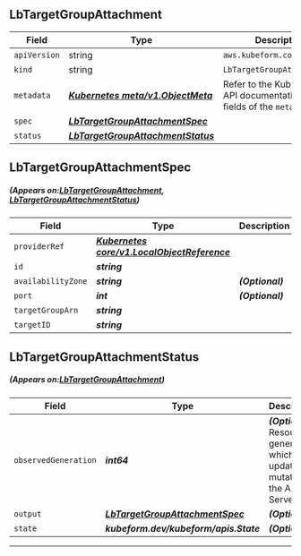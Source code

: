 ## LbTargetGroupAttachment
| Field | Type | Description |
| ------ | ----- | ----------- |
| `apiVersion` | string | `aws.kubeform.com/v1alpha1` |
|    `kind` | string | `LbTargetGroupAttachment` |
| `metadata` | ***[Kubernetes meta/v1.ObjectMeta](https://kubernetes.io/docs/reference/generated/kubernetes-api/v1.13/#objectmeta-v1-meta)***|Refer to the Kubernetes API documentation for the fields of the `metadata` field.|
| `spec` | ***[LbTargetGroupAttachmentSpec](#LbTargetGroupAttachmentSpec)***||
| `status` | ***[LbTargetGroupAttachmentStatus](#LbTargetGroupAttachmentStatus)***||
## LbTargetGroupAttachmentSpec
##### (Appears on:[LbTargetGroupAttachment](#LbTargetGroupAttachment), [LbTargetGroupAttachmentStatus](#LbTargetGroupAttachmentStatus))
| Field | Type | Description |
| ------ | ----- | ----------- |
| `providerRef` | ***[Kubernetes core/v1.LocalObjectReference](https://kubernetes.io/docs/reference/generated/kubernetes-api/v1.13/#localobjectreference-v1-core)***||
| `id` | ***string***||
| `availabilityZone` | ***string***| ***(Optional)*** |
| `port` | ***int***| ***(Optional)*** |
| `targetGroupArn` | ***string***||
| `targetID` | ***string***||
## LbTargetGroupAttachmentStatus
##### (Appears on:[LbTargetGroupAttachment](#LbTargetGroupAttachment))
| Field | Type | Description |
| ------ | ----- | ----------- |
| `observedGeneration` | ***int64***| ***(Optional)*** Resource generation, which is updated on mutation by the API Server.|
| `output` | ***[LbTargetGroupAttachmentSpec](#LbTargetGroupAttachmentSpec)***| ***(Optional)*** |
| `state` | ***kubeform.dev/kubeform/apis.State***| ***(Optional)*** |
---
